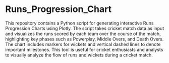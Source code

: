 # Runs_Progression_Chart

This repository contains a Python script for generating interactive Runs Progression Charts using Plotly. The script takes cricket match data as input and visualizes the runs scored by each team over the course of the match, highlighting key phases such as Powerplay, Middle Overs, and Death Overs. The chart includes markers for wickets and vertical dashed lines to denote important milestones. This tool is useful for cricket enthusiasts and analysts to visually analyze the flow of runs and wickets during a cricket match.
